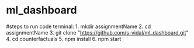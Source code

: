 # ml_dashboard

#steps to run code
    terminal:
        1. mkdir assignmentName
        2. cd assignmentName
        3. git clone "https://github.com/s-vidal/ml_dashboard.git"
        4. cd counterfactuals
        5. npm install
        6. npm start